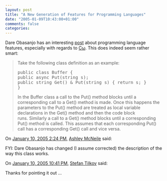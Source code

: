 ```yaml
---
layout: post
title: "A New Generation of Features for Programming Languages"
date: "2005-01-09T10:43:00+01:00"
comments: false
categories: 
---
```


<p>Dare Obasanjo has an interesting <a href="http://www.25hoursaday.com/weblog/PermaLink.aspx?guid=48cd3ae8-3cb0-4cb3-9b10-10c886c7a9de">post</a> about programming language features, especially with regards to <a href="http://research.microsoft.com/Comega/">C&#969;</a>. This does indeed seem rather smart:</p>

<blockquote>
Take the following class definition as an example:
<pre>
public class Buffer {
public async Put(string s);
public string Get() &#38; Put(string s) { return s; }
}
</pre>
In the Buffer class a call to the Put() method blocks until a corresponding call to a Get() method is made. Once this happens the parameters to the Put() method are treated as local variable declarations in the Get() method and then the code block runs.&#160;Similarly a call to a Get() method blocks until a corresponding Put() method is called. This assumes that each corresponding Put() call&#160;has a corresponding Get() call and vice versa.
</blockquote>

<section class="comments">

<div class="comment" id="comment-432">
On <a href="#comment-432" title="Permalink to this comment">January 10, 2005  2:24 PM</a>, <a href="http://www.metamaxim.com" title="http://www.metamaxim.com" rel="nofollow">Ashley McNeile</a>
said:
<p>FYI: Dare Obasanjo has changed (I assume corrected) the description of the way this class works.</p>


<div class="comment" id="comment-433">
On <a href="#comment-433" title="Permalink to this comment">January 10, 2005 10:41 PM</a>, <a href="/en/staff/st/">Stefan Tilkov</a>
said:
<p>Thanks for pointing it out &#8230;</p>


</section>

